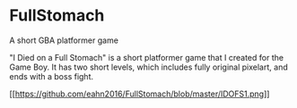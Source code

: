 # FullStomach
A short GBA platformer game

"I Died on a Full Stomach" is a short platformer game that I created for the Game Boy. It has two short levels, which includes fully original pixelart, and ends with a boss fight. 

[[https://github.com/eahn2016/FullStomach/blob/master/IDOFS1.png]]
